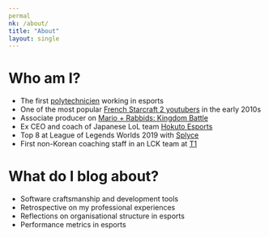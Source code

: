 ```yaml
---
permal
nk: /about/
title: "About"
layout: single
---
```


# Who am I?
- The first [polytechnicien](https://en.wikipedia.org/wiki/%C3%89cole_Polytechnique) working in esports
- One of the most popular [French Starcraft 2 youtubers](https://www.youtube.com/watch?v=NLGEicSuYys) in the early 2010s
- Associate producer on [Mario + Rabbids: Kingdom Battle](https://www.mobygames.com/developer/sheet/view/developerId,873821/)
- Ex CEO and coach of Japanese LoL team [Hokuto Esports](https://alienwarezone.jp/post/339)
- Top 8 at League of Legends Worlds 2019 with [Splyce](https://lol.gamepedia.com/Splyce)
- First non-Korean coaching staff in an LCK team at [T1](https://twitter.com/T1LoL/status/1205459727632621568)

# What do I blog about?

- Software craftsmanship and development tools
- Retrospective on my professional experiences
- Reflections on organisational structure in esports
- Performance metrics in esports
